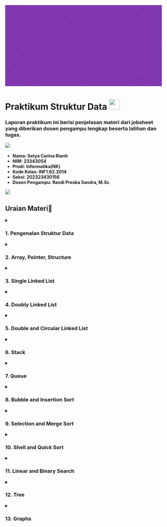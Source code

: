<img src="https://github.com/setyacarinaa/Jobsheet-Praktikum-Struktur-Data/blob/main/asset/header%20readme.gif" width="1000" height="260"/>

# Praktikum Struktur Data <img src="https://www.thedataschool.com.au/wp-content/uploads/2022/01/logo-data-structures-algorithms.png" width="34" height="34">
### Laporan praktikum ini berisi penjelasan materi dari jobsheet yang diberikan dosen pengampu lengkap beserta latihan dan tugas.

<img src="https://user-images.githubusercontent.com/73097560/115834477-dbab4500-a447-11eb-908a-139a6edaec5c.gif">

* __Nama: Setya Carina Rianti__
* __NIM: 23343054__
* __Prodi: Informatika(NK)__
* __Kode Kelas: INF1.62.2014__
* __Seksi: 202323430156__
* __Dosen Pengampu: Randi Proska Sandra, M.Sc__

<img src="https://user-images.githubusercontent.com/73097560/115834477-dbab4500-a447-11eb-908a-139a6edaec5c.gif">

## Uraian Materi📜

</details>
<details><summary><h3>1. Pengenalan Struktur Data</h3></summary>

Pemrograman struktur data menggunakan berbagai macam konsep untuk penyimpanan dan pengaturan data. Dalam pemrograman C, hal ini sering melibatkan penggunaan variable Array, Struktur, dan Linked list. Struktur data adalah cara penyusunan, penyimpanan, dan pengaturan data di dalam komputer untuk penggunaan yang efisien. Data sendiri adalah representasi dari fakta dunia nyata dalam bentuk tulisan, suara, gambar, atau simbol.

Beberapa struktur data standar yang digunakan dalam bidang informatika meliputi:

- List Linear (Linked List) dan variasinya
- Multilist
- Stack (Tumpukan)
- Queue (Antrian)
- Tree (Pohon)
- Graph (Graf)

Setiap struktur data memiliki kegunaan dan aplikasi yang berbeda, sesuai dengan kebutuhan dalam pengembangan program.
    <a href="https://www.embarcadero.com/free-tools/dev-cpp/free-download"><img src="https://img.shields.io/badge/DevC++-purple?style=plastic&logo=DevC++&logoColor=white"/></a>
    <a href="https://code.visualstudio.com/download"><img src="https://img.shields.io/badge/VSCode-purple?style=plastic&logo=VSCode&logoColor=white"/></a>
    <a href="https://sourceforge.net/projects/codeblocks/"><img src="https://img.shields.io/badge/CodeBlocks-purple?style=plastic&logo=CodeBlocks&logoColor=white"/></a>
    <a href="https://netbeans.apache.org/front/main/download/index.html"><img src="https://img.shields.io/badge/NetBeans-purple?style=plastic&logo=NetBeans&logoColor=white"/></a>

</details>
<details><summary><h3>2. Array, Pointer, Structure</h3></summary>

Tentu, berikut adalah parafrase dari teks yang Anda berikan:

- **Array**: Kumpulan nilai dengan tipe data yang sama, diakses melalui indeks dimulai dari 0. Digunakan untuk menyimpan data terstruktur seperti bilangan, string, atau objek.

- **Pointer**: Variabel yang menyimpan alamat memory sebagai nilainya. Berbeda dengan variabel biasa yang menyimpan nilai tertentu, pointer menyimpan alamat. Digunakan tanda (*) untuk mendeklarasikan variabel pointer, dan & untuk mendapatkan alamat memori serta * untuk mendapatkan isi atau nilai dari alamat yang ditunjuk pointer.

- **Structure**: Kumpulan variabel dengan tipe data yang berbeda, dikelompokkan dalam satu objek dengan nama tertentu. Digunakan '.' untuk mengakses anggota struktur dan '->' untuk akses menggunakan pointer pada struktur.

</details>
<details><summary><h3>3. Single Linked List</h3></summary>

Single linked list adalah struktur data linear di mana simpul-simpulnya terhubung menggunakan pointer. Setiap simpul memiliki dua bagian utama: data yang disimpan di dalamnya, dan pointer yang menunjuk ke simpul berikutnya dalam daftar. Pada simpul terakhir, pointer tersebut menunjuk ke nilai null, menandakan akhir dari linked list.

Simpul atau node dalam linked list merupakan objek yang berisi alamat serta data yang disimpan di dalamnya. Penggunaan alokasi memori memungkinkan pembuatan buffer dan array secara dinamis, di mana ruang memori dialokasikan saat program dieksekusi sesuai kebutuhan program.

Dalam konteks penggunaan alokasi memori, perintah sizeof() digunakan untuk mendapatkan ukuran objek dalam byte sebelum melakukan alokasi. Sedangkan perintah malloc() adalah fungsi standar dalam C yang digunakan untuk mengalokasikan memori sesuai dengan jumlah byte yang diberikan sebagai parameter. Fungsi malloc() mengembalikan pointer yang menunjuk ke buffer yang dialokasikan, dan jika alokasi memori gagal, fungsi tersebut mengembalikan pointer NULL.

Linked list tunggal adalah struktur data di mana setiap simpul atau node memiliki alamat yang saling terhubung. Setiap simpul dapat menyimpan data berupa karakter, bilangan bulat, string, atau tipe data lainnya. Tujuan utama dari linked list adalah untuk mengatur dan menghubungkan data secara fleksibel, dengan kemampuan memutuskan urutan data serta menyambungkannya kembali sesuai kebutuhan.

</details>
<details><summary><h3>4. Doubly Linked List</h3></summary>

Doubly linked list (DLL) merupakan struktur data yang memiliki pointer tambahan, yaitu pointer sebelumnya, selain dari pointer berikutnya dan data yang ada dalam daftar tunggal. Mirip dengan single linked list, DLL juga memiliki kepala (head) dan ekor (tail), tetapi perbedaannya terletak pada kemampuan DLL untuk bergerak maju dan mundur, karena setiap simpul memiliki pointer ke simpul sebelumnya dan berikutnya.

Kelebihan dari doubly linked list dibandingkan dengan single linked list adalah:

- Dapat bergerak maju dan mundur, memungkinkan operasi penghapusan dan penambahan simpul yang lebih efisien.
- Operasi penghapusan lebih sederhana karena dapat langsung menggunakan pointer ke simpul yang akan dihapus.
- Proses penambahan simpul lebih efisien karena dapat langsung memanipulasi pointer sebelumnya dan berikutnya.

Namun, kekurangan dari doubly linked list adalah:

- Membutuhkan ruang memori tambahan untuk menyimpan pointer sebelumnya pada setiap simpul.
- Setiap operasi yang dilakukan harus memperhatikan dan memanipulasi pointer sebelumnya.

Proses penambahan simpul dalam doubly linked list meliputi:

- Penambahan simpul di depan.
- Penambahan setelah simpul tertentu.
- Penambahan di ekor.
- Penambahan sebelum simpul tertentu.

</details>
<details><summary><h3>5. Double and Circular Linked List</h3></summary>

Double linked list adalah struktur data di mana setiap elemen terhubung dengan dua pointer dalam satu node. Struktur ini memungkinkan list untuk dilintasi baik ke depan (next) maupun ke belakang (prev). Setiap elemen dalam double linked list terdiri dari tiga bagian: data (info), pointer next yang menunjuk ke elemen berikutnya, dan pointer prev yang menunjuk ke elemen sebelumnya. Head dari double linked list ditandai dengan pointer prev dari elemen pertama yang menunjuk ke NULL, sedangkan tail ditandai dengan pointer next dari elemen terakhir yang menunjuk ke NULL.

Untuk melintasi kembali double linked list, digunakan pointer prev dari elemen yang berurutan dari tail ke head. Double linked list memiliki fleksibilitas lebih tinggi daripada single linked list dalam perpindahan pada list.

Circular linked list, di sisi lain, adalah bentuk lain dari linked list yang memungkinkan elemen-elemen untuk dilewati secara fleksibel. Circular list bisa berupa single linked list atau double linked list, namun tidak memiliki tail. Pada circular list, pointer next dari elemen terakhir menunjuk ke elemen pertama daripada NULL. Pada double linked circular list, pointer prev dari elemen pertama menunjuk ke elemen terakhir.

</details>
<details><summary><h3>6. Stack</h3></summary>

Stack adalah struktur data di mana elemen-elemen data disusun secara vertikal, di mana elemen terbaru diletakkan di atas elemen yang sudah ada. Prinsip yang digunakan dalam stack adalah Last In First Out (LIFO), di mana elemen terakhir yang dimasukkan menjadi elemen pertama yang diambil. Dalam operasi pada stack, penambahan elemen disebut push, sedangkan pengambilan elemen dari posisi teratas disebut pop.

Pada penyajian stack dengan menggunakan array, hal ini bisa dilakukan tetapi dengan catatan bahwa ukuran array bersifat statis sementara jumlah elemen dalam stack bersifat dinamis. Hal ini berarti kita harus memastikan bahwa jumlah elemen dalam stack tidak melebihi ukuran maksimal array untuk menghindari overflow. Ada dua bentuk penyajian stack menggunakan array, yaitu Single stack dan Double stack.

Operasi yang umum dilakukan pada stack meliputi:

- Push: Menambahkan elemen baru ke stack, membuatnya menjadi elemen teratas.
- Pop: Menghapus elemen teratas dari stack.
- Peek: Melihat elemen teratas tanpa menghapusnya.
- isFull: Memeriksa apakah stack sudah penuh sebelum menambahkan elemen baru.
- isEmpty: Memeriksa apakah stack kosong sebelum melakukan operasi pada elemennya.
- Clear: Mengosongkan seluruh isi stack.

</details>
<details><summary><h3>7. Queue</h3></summary>

Queue adalah struktur data yang sangat berguna dalam pemrograman struktur data, dengan prinsip utama FIFO (First In First Out), di mana item yang pertama masuk akan menjadi item yang pertama keluar. Pada queue, proses penambahan item disebut "enqueue" dan penghapusan item disebut "dequeue".

Spesifikasi dari queue, yang juga dikenal sebagai Abstract Data Type (ADT), meliputi:

- Enqueue: Menambahkan elemen ke ujung belakang antrian.
- Dequeue: Menghapus elemen dari ujung depan antrian.
- IsEmpty: Memeriksa apakah antrian kosong.
- IsFull: Memeriksa apakah antrian penuh.
- Peek: Mendapatkan nilai dari ujung depan antrian tanpa menghapusnya.

Cara kerja queue melibatkan dua pointer, yaitu FRONT dan REAR, yang digunakan untuk melacak elemen pertama dan terakhir dalam antrian. Pada awalnya, nilai FRONT dan REAR diatur ke -1. Saat melakukan enqueing, nilai indeks REAR ditingkatkan dan elemen baru ditempatkan di posisi yang ditunjuk oleh REAR. Pada dequeueing, nilai yang ditunjuk oleh FRONT dikembalikan dan nilai FRONT ditingkatkan.

Sebelum melakukan enqueing, dilakukan pemeriksaan apakah antrian sudah penuh. Sebelum dequeueing, dilakukan pemeriksaan apakah antrian sudah kosong. Ketika elemen pertama dibuat, nilai FRONT diatur ke 0, dan saat elemen terakhir dihapus, nilai FRONT dan REAR direset ke -1.

</details>
<details><summary><h3>8. Bubble and Insertion Sort</h3></summary>

Pengurutan data merujuk pada proses menyusun data dalam urutan tertentu sesuai dengan aturan yang ditetapkan, seperti dari nilai terkecil ke terbesar untuk bilangan atau dari A-Z untuk string. Data yang telah diurutkan memudahkan pembacaan dan pemahaman data dalam sebuah laporan atau aplikasi komputer.

Terdapat beberapa teknik pengurutan data yang terkenal, antara lain:

1. Bubble sort: Algoritma pengurutan yang melakukan pertukaran data secara berulang dengan tetangga terdekatnya hingga data terurut.
2. Insertion sort: Algoritma yang mirip dengan cara kita mengurutkan kartu di tangan, dengan meletakkan data pada tempat yang sesuai pada setiap iterasi pengurutan.

Kedua teknik ini merupakan cara pengurutan dasar yang umum digunakan dalam pemrosesan data.

</details>
<details><summary><h3>9. Selection and Merge Sort</h3></summary>

Selection sort merupakan algoritma pengurutan yang mencari elemen terkecil dalam sebuah list yang belum terurut pada setiap iterasi, dan menempatkannya di posisi paling depan dari list data. Cara kerja selection sort dapat dijelaskan sebagai berikut:

1. Tentukan elemen pertama dari list sebagai elemen "minimum".
2. Bandingkan elemen minimum dengan elemen kedua. Jika elemen kedua lebih kecil dari elemen minimum, maka elemen kedua dianggap sebagai minimum.
3. Lanjutkan proses perbandingan minimum dengan elemen-elemen selanjutnya hingga elemen terakhir.
4. Setelah selesai satu iterasi, elemen minimum ditempatkan di posisi paling depan dari list data.
5. Proses ini diulang kembali untuk elemen-elemen yang belum terurut, dengan menggeser indeks awal pada setiap iterasi.

Sementara itu, merge sort adalah teknik pengurutan yang mengadopsi strategi "bagi dan gabung" (divide and conquer). Langkah-langkah dalam merge sort meliputi:

1. Memecah data menjadi sub bagian yang lebih kecil dengan jumlah yang sama.
2. Mengurutkan setiap sub bagian secara terpisah.
3. Menggabungkan kembali sub bagian yang telah terurut menjadi satu list data yang terurut secara keseluruhan.

Strategi Divide and Conquer digunakan untuk memecahkan masalah utama dengan membaginya menjadi sub masalah yang lebih kecil, menyelesaikan setiap sub masalah, dan kemudian menggabungkan solusi sub masalah menjadi solusi untuk masalah utama.

</details>
<details><summary><h3>10. Shell and Quick Sort</h3></summary>

Shell sort adalah algoritma pengurutan yang menggunakan jarak interval untuk membandingkan dan mengurutkan elemen-elemen dalam sebuah array. Prinsip kerjanya mirip dengan insertion sort, namun dengan interval yang dapat diatur. Interval ini semakin kecil setiap kali iterasi pengurutan dilakukan.

Beberapa macam formula urutan yang digunakan dalam Shell sort antara lain:

- Urutan asli Shell: N/2, N/4, ..., 1
- Urutan Knuth: 1, 4, 13, ..., (3k-1)/2
- Urutan Sedgewick: 1, 8, 23, 77, 281, 1073, 4293, 16577, ..., 4j+1+3.2j+1

Cara kerja Shell sort meliputi langkah-langkah berikut:

1. Urutkan array yang ada.
2. Gunakan formula interval Shell (seperti N/2, N/4, ... 1) untuk menentukan interval yang akan digunakan dalam algoritma.
3. Pada fase pertama, bandingkan dan tukar elemen dengan jarak interval yang ditentukan.
4. Lakukan pengurutan dengan interval yang semakin kecil setiap pengulangan, hingga mencapai interval 1 di mana elemen-elemen diposisikan dengan urutan yang benar.

Shell sort digunakan saat diperlukan pengurutan dengan jarak pertukaran elemen yang lebih kecil dibandingkan dengan insertion sort, terutama saat elemen-elemen yang berdekatan memiliki jarak yang jauh.

Quick sort, di sisi lain, adalah algoritma pengurutan yang juga menggunakan strategi divide and conquer. Quick sort memilih sebuah elemen sebagai pivot, kemudian memisahkan array berdasarkan pivot tersebut. Terdapat beberapa versi dalam memilih pivot, seperti selalu memilih elemen pertama, terakhir, acak, atau tengah sebagai pivot.

Kunci dari proses quick sort adalah fungsi partisi, di mana array dipartisi berdasarkan pivot sehingga elemen-elemen yang lebih kecil dari pivot ditempatkan sebelum pivot, dan elemen-elemen yang lebih besar ditempatkan setelah pivot.

</details>
<details><summary><h3>11. Linear and Binary Search</h3></summary>

Algoritma penelusuran adalah suatu metode yang menerima suatu nilai kunci dan dengan langkah-langkah tertentu akan mencari rekaman yang memiliki nilai kunci tersebut. Setelah proses penelusuran dilakukan, hasilnya dapat berupa rekaman yang ditemukan atau tidak ditemukan.

Ada dua teknik penelusuran yang umum digunakan, yaitu penelusuran sekuensial (linear search) dan penelusuran biner (binary search). Perbedaan utama antara kedua teknik ini terletak pada keadaan data yang digunakan. Penelusuran biner digunakan ketika data sudah dalam keadaan terurut, sedangkan penelusuran sekuensial digunakan untuk data dalam keadaan acak atau tidak terurut.

Penelusuran sekuensial:

- Penelusuran dimulai dari elemen pertama data, kemudian berlanjut dengan menaikkan indeks data.
- Jika ditemukan data yang sama dengan kunci pencarian, proses penelusuran dihentikan dan nilai pengembalian diberikan berupa "true".
- Jika sampai indeks terakhir data tidak menemukan data yang sesuai, nilai pengembalian diberikan berupa "false".

Algoritma penelusuran sekuensial dapat dituliskan sebagai berikut:

```
i <- 0
ketemu <- false
Selama (tidak ketemu) dan (i <= N)
    Jika(data[i] = x) maka ketemu <- true, jika tidak i <- i + 1
Jika(ketemu) maka i adalah indeks dari data yang dicari, jika tidak data tidak ditemukan.
```

Penelusuran biner:

- Data diambil dari posisi 1 hingga posisi akhir.
- Posisi data tengah dicari dengan rumus (posisi awal + posisi akhir) / 2.
- Data yang dicari dibandingkan dengan data yang berada di posisi tengah untuk menentukan arah pencarian selanjutnya.
- Jika data lebih besar, proses penelusuran dilanjutkan dengan mencari di sebelah kanan data tengah. Jika lebih kecil, dilanjutkan dengan mencari di sebelah kiri data tengah.
- Jika data yang dicari sama dengan data tengah, pencarian dihentikan karena data ditemukan.

Syarat utama untuk menggunakan penelusuran biner adalah data harus sudah dalam keadaan terurut. Algoritma penelusuran biner membantu mengurangi jumlah langkah penelusuran yang dibutuhkan untuk menemukan data.

</details>
<details><summary><h3>12. Tree</h3></summary>

Traversal atau melintasi sebuah pohon data/tree berarti mengunjungi semua simpul yang ada pada pohon tersebut. Ini bisa dilakukan untuk berbagai tujuan, seperti menambah nilai semua data pada pohon atau mencari nilai tertinggi di dalamnya. Untuk melakukan operasi-operasi semacam itu, perlu mengunjungi setiap simpul dari pohon data.

Struktur data linear seperti array, stack/tumpukan, queues/antrian, dan LinkedList hanya memiliki satu cara untuk membaca data. Tapi struktur data yang bentuknya hirarkis seperti tree/pohon dapat dilintasi dengan berbagai cara.

Tujuan dari melintasi dan mendata setiap simpul/node adalah:

1. Mengunjungi semua node/simpul di dalam subtree.
2. Mengunjungi root node atau node paling atas.
3. Mengunjungi node yang ada di subtree kanan.

Berdasarkan urutan tersebut, terdapat tiga cara melintasi tree:

1. Inorder Traversal: Langkah-langkahnya adalah mengunjungi semua nodes/simpul di sebelah kiri subtree, kemudian mengunjungi root node, dan terakhir mengunjungi semua simpul di subtree kanan.
2. Preorder Traversal: Langkah-langkahnya adalah mengunjungi root node terlebih dahulu, kemudian mengunjungi semua node di subtree kiri, dan terakhir mengunjungi semua node di subtree kanan.
3. Postorder Traversal: Langkah-langkahnya adalah mengunjungi semua node di subtree kiri, kemudian mengunjungi semua node di subtree kanan, dan terakhir mengunjungi root node.

Dengan menggunakan salah satu dari tiga cara ini, kita dapat melintasi dan melakukan operasi-operasi yang diperlukan pada tree/pohon data.

</details>
<details><summary><h3>13. Graphs</h3></summary>

Depth First Search atau Depth First Traversal adalah algoritma pencarian rekursif yang digunakan untuk mengunjungi semua titik/simpul pada sebuah graf atau pohon simpul.

Algoritma DFS mengoperasikan dua kategori untuk setiap titik pada graf:

1. Sudah Dikunjungi (Visited)
2. Belum Dikunjungi (Not Visited)

Tujuan dari algoritma ini adalah untuk menandai setiap titik/vertex yang telah dikunjungi sambil menghindari titik yang telah dikunjungi.

Cara kerja algoritma DFS dapat dijelaskan sebagai berikut:

1. Dimulai dengan meletakkan salah satu titik graf di atas sebuah tumpukan.
2. Ambil titik paling atas dari tumpukan dan tambahkan ke daftar titik yang telah dikunjungi.
3. Buat daftar titik yang bertetangga dengan titik tersebut. Tambahkan yang belum dikunjungi ke tumpukan.
4. Ulangi langkah 2 dan 3 sampai tumpukan menjadi kosong.

Dengan demikian, algoritma DFS memastikan semua titik dalam graf terhubung telah dikunjungi secara rekursif.
